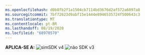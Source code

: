 ```yaml
---
ms.openlocfilehash: d0b8fb2f1a1504cb7114bd3676d2af572a6097a8
ms.sourcegitcommit: 7bf72623d9abf15e1444e8946535724f500643c3
ms.translationtype: MT
ms.contentlocale: pt-BR
ms.lasthandoff: 08/19/2020
ms.locfileid: "68970570"
---
```

<Token>**APLICA-SE A:** ![sim](../media/yes.png)SDK v4 ![não](../media/no.png) SDK v3 </Token>
